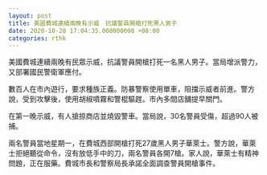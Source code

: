 ```yaml
---
layout: post
title: 美國費城連續兩晚有示威　抗議警員開槍打死黑人男子
date: 2020-10-28 17:04:35.000000000 +08:00
categories: rthk
---
```


美國費城連續兩晚有民眾示威，抗議警員開槍打死一名黑人男子。當局增派警力，又部署國民警衛軍應付。

數百人在市內遊行，要求種族正義。防暴警察使用單車，阻擋示威者前進。警方說，受到攻擊後，使用胡椒噴霧和警棍驅趕。市內多間店舖提早關門。

在第一晚示威，有人搶掠商店並燒毀警車。當局說，30名警員受傷，超過90人被捕。

兩名警員當地星期一，在費城西部開槍打死27歲黑人男子華萊士。警方說，華萊士拒絕聽從命令，沒有放低手中的刀，兩名警員各開7槍。家人說，華萊士有精神問題，正在服藥。費城市長和警察局長承諾全面調查警員開槍事件。
　

